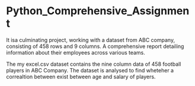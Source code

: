 # Python_Comprehensive_Assignment

It isa culminating project, working with a dataset from ABC company, consisting of 458 rows and 9 columns. A comprehensive report detailing information about their employees across various teams. 

The my excel.csv dataset contains the nine column data of 458 football players in ABC Company. The dataset is analysed to find wheteher a  correaltion between  exist between age and salary of players.
